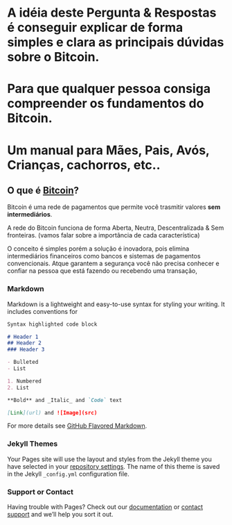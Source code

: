 # A idéia deste Pergunta & Respostas é conseguir explicar de forma simples e clara as principais dúvidas sobre o Bitcoin. 

# Para que qualquer pessoa consiga compreender os fundamentos do Bitcoin.

# Um manual para Mães, Pais, Avós, Crianças, cachorros, etc..

## O que é [Bitcoin](https://bitcoin.org/pt_BR/)?

Bitcoin é uma rede de pagamentos que permite você trasmitir valores **sem intermediários**.

A rede do Bitcoin funciona de forma Aberta, Neutra, Descentralizada & Sem fronteiras. (vamos falar sobre a importância de cada característica)

O conceito é simples porém a solução é inovadora, pois elimina intermediários financeiros como bancos e sistemas de pagamentos convencionais. Atque garantem a segurança você não precisa conhecer e confiar na pessoa que está fazendo ou recebendo uma transação,

### Markdown

Markdown is a lightweight and easy-to-use syntax for styling your writing. It includes conventions for

```markdown
Syntax highlighted code block

# Header 1
## Header 2
### Header 3

- Bulleted
- List

1. Numbered
2. List

**Bold** and _Italic_ and `Code` text

[Link](url) and ![Image](src)
```

For more details see [GitHub Flavored Markdown](https://guides.github.com/features/mastering-markdown/).

### Jekyll Themes

Your Pages site will use the layout and styles from the Jekyll theme you have selected in your [repository settings](https://github.com/Linarelli/Bitcoin-Wiki/settings). The name of this theme is saved in the Jekyll `_config.yml` configuration file.

### Support or Contact

Having trouble with Pages? Check out our [documentation](https://help.github.com/categories/github-pages-basics/) or [contact support](https://github.com/contact) and we’ll help you sort it out.
